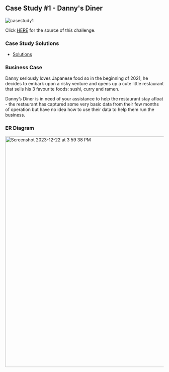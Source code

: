 ## Case Study #1 - Danny's Diner
![casestudy1](https://github.com/haiilingg/-8-Week-SQL-Challenge/assets/130296433/5504c966-aa6b-4b71-a4eb-c13e9f572374)

Click [HERE](https://8weeksqlchallenge.com/case-study-1/) for the source of this challenge.

### Case Study Solutions
- [Solutions]()

### Business Case
Danny seriously loves Japanese food so in the beginning of 2021, he decides to embark upon a risky venture and opens up a cute little restaurant that sells his 3 favourite foods: sushi, curry and ramen.

Danny’s Diner is in need of your assistance to help the restaurant stay afloat - the restaurant has captured some very basic data from their few months of operation but have no idea how to use their data to help them run the business.

### ER Diagram
<img width="731" alt="Screenshot 2023-12-22 at 3 59 38 PM" src="https://github.com/haiilingg/-8-Week-SQL-Challenge/assets/130296433/d4558290-6610-45f0-9183-8d89f224658a">
